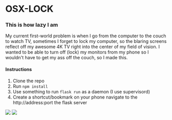 # OSX-LOCK

### This is how lazy I am
My current first-world problem is when I go from the computer to the couch to watch TV, sometimes I forget to lock my computer, so the blaring screens reflect off my awesome 4K TV right into the center of my field of vision.  I wanted to be able to turn off (lock) my monitors from my phone so I wouldn't have to get my ass off the couch, so I made this.

#### Instructions
1. Clone the repo
2. Run `npm install`
3. Use something to run `flask run` as a daemon (I use supervisord)
4. Create a shortcut/bookmark on your phone navigate to the http://address:port the flask server

![](https://i.imgur.com/009CKKl.png)
![](https://i.imgur.com/ZbRCuJw.png)